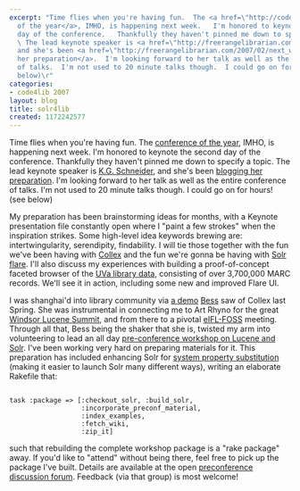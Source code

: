 ```yaml
---
excerpt: "Time flies when you're having fun.  The <a href=\"http://code4lib.org/2007/\">conference
  of the year</a>, IMHO, is happening next week.   I'm honored to keynote the second
  day of the conference.   Thankfully they haven't pinned me down to specify a topic.
  \ The lead keynote speaker is <a href=\"http://freerangelibrarian.com/\">K.G. Schneider</a>,
  and she's been <a href=\"http://freerangelibrarian.com/2007/02/next_weeks_keynote.php\">blogging
  her preparation</a>.  I'm looking forward to her talk as well as the entire conference
  of talks.  I'm not used to 20 minute talks though.  I could go on for hours! (see
  below)\r"
categories:
- code4lib 2007
layout: blog
title: solr4lib
created: 1172242577
---
```

Time flies when you're having fun.  The <a href="http://code4lib.org/2007/">conference of the year</a>, IMHO, is happening next week.   I'm honored to keynote the second day of the conference.   Thankfully they haven't pinned me down to specify a topic.  The lead keynote speaker is <a href="http://freerangelibrarian.com/">K.G. Schneider</a>, and she's been <a href="http://freerangelibrarian.com/2007/02/next_weeks_keynote.php">blogging her preparation</a>.  I'm looking forward to her talk as well as the entire conference of talks.  I'm not used to 20 minute talks though.  I could go on for hours! (see below)

My preparation has been brainstorming ideas for months, with a Keynote presentation file constantly open where I "paint a few strokes" when the inspiration strikes.   Some high-level idea keywords brewing are: intertwingularity, serendipity, findability.   I will tie those together with the fun we've been having with <a href="http://www.patacriticism.org/collex/">Collex</a> and the fun we're gonna be having with <a href="http://wiki.apache.org/solr/Flare">Solr flare</a>.   I'll also discuss my experiences with building a proof-of-concept faceted browser of the <a href="http://lib.virginia.edu">UVa library data</a>, consisting of over 3,700,000 MARC records.  We'll see it in action, including some new and improved Flare UI.

I was shanghai'd into library community via <a href="http://www.ibiblio.org/bess/?p=21">a demo</a> <a href="http://www.ibiblio.org/bess/">Bess</a> saw of Collex last Spring.   She was instrumental in connecting me to Art Rhyno for the great <a href="http://www.flickr.com/photos/tags/lucenesummit/">Windsor Lucene Summit</a>, and from there to a pivotal <a href="http://www.eifl.net/news/news_press_08.html">eIFL-FOSS</a> meeting.  Through all that, Bess being the shaker that she is, twisted my arm into volunteering to lead an all day <a href="http://code4lib.org/node/139">pre-conference workshop on Lucene and Solr</a>.  I've been working very hard on preparing materials for it.  This preparation has included enhancing Solr for <a href="https://issues.apache.org/jira/browse/SOLR-79">system property substitution</a> (making it easier to launch Solr many different ways), writing an elaborate Rakefile that:

<code>
task :package => [:checkout_solr, :build_solr,
                  :incorporate_preconf_material,
                  :index_examples,
                  :fetch_wiki,
                  :zip_it]
</code>

such that rebuilding the complete workshop package is a "rake package" away.  If you'd like to "attend" without being there, feel free to pick up the package I've built.  Details are available at the open <a href="http://groups.google.com/group/code4libpreconf">preconference discussion forum</a>.  Feedback (via that group) is most welcome!
